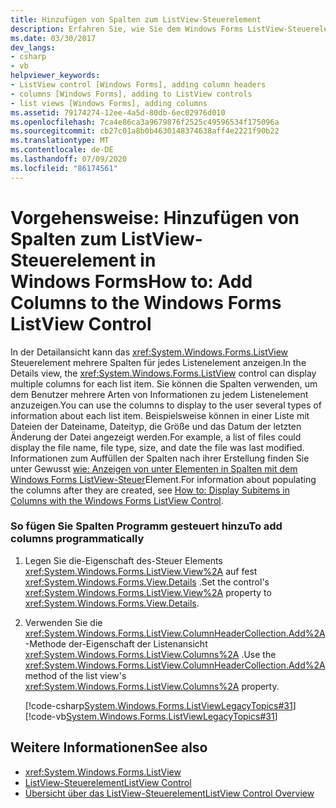 ```yaml
---
title: Hinzufügen von Spalten zum ListView-Steuerelement
description: Erfahren Sie, wie Sie dem Windows Forms ListView-Steuerelement Spalten hinzufügen, um verschiedene Arten von Informationen zu jedem Listenelement anzuzeigen.
ms.date: 03/30/2017
dev_langs:
- csharp
- vb
helpviewer_keywords:
- ListView control [Windows Forms], adding column headers
- columns [Windows Forms], adding to ListView controls
- list views [Windows Forms], adding columns
ms.assetid: 79174274-12ee-4a5d-80db-6ec02976d010
ms.openlocfilehash: 7ca4e86ca3a9679876f2525c49596534f175096a
ms.sourcegitcommit: cb27c01a8b0b4630148374638aff4e2221f90b22
ms.translationtype: MT
ms.contentlocale: de-DE
ms.lasthandoff: 07/09/2020
ms.locfileid: "86174561"
---
```

# <a name="how-to-add-columns-to-the-windows-forms-listview-control"></a><span data-ttu-id="a2cef-103">Vorgehensweise: Hinzufügen von Spalten zum ListView-Steuerelement in Windows Forms</span><span class="sxs-lookup"><span data-stu-id="a2cef-103">How to: Add Columns to the Windows Forms ListView Control</span></span>
<span data-ttu-id="a2cef-104">In der Detailansicht kann das <xref:System.Windows.Forms.ListView> Steuerelement mehrere Spalten für jedes Listenelement anzeigen.</span><span class="sxs-lookup"><span data-stu-id="a2cef-104">In the Details view, the <xref:System.Windows.Forms.ListView> control can display multiple columns for each list item.</span></span> <span data-ttu-id="a2cef-105">Sie können die Spalten verwenden, um dem Benutzer mehrere Arten von Informationen zu jedem Listenelement anzuzeigen.</span><span class="sxs-lookup"><span data-stu-id="a2cef-105">You can use the columns to display to the user several types of information about each list item.</span></span> <span data-ttu-id="a2cef-106">Beispielsweise können in einer Liste mit Dateien der Dateiname, Dateityp, die Größe und das Datum der letzten Änderung der Datei angezeigt werden.</span><span class="sxs-lookup"><span data-stu-id="a2cef-106">For example, a list of files could display the file name, file type, size, and date the file was last modified.</span></span> <span data-ttu-id="a2cef-107">Informationen zum Auffüllen der Spalten nach ihrer Erstellung finden Sie unter Gewusst [wie: Anzeigen von unter Elementen in Spalten mit dem Windows Forms ListView-Steuer](how-to-display-subitems-in-columns-with-the-windows-forms-listview-control.md)Element.</span><span class="sxs-lookup"><span data-stu-id="a2cef-107">For information about populating the columns after they are created, see [How to: Display Subitems in Columns with the Windows Forms ListView Control](how-to-display-subitems-in-columns-with-the-windows-forms-listview-control.md).</span></span>  
  
### <a name="to-add-columns-programmatically"></a><span data-ttu-id="a2cef-108">So fügen Sie Spalten Programm gesteuert hinzu</span><span class="sxs-lookup"><span data-stu-id="a2cef-108">To add columns programmatically</span></span>  
  
1. <span data-ttu-id="a2cef-109">Legen Sie die-Eigenschaft des-Steuer Elements <xref:System.Windows.Forms.ListView.View%2A> auf fest <xref:System.Windows.Forms.View.Details> .</span><span class="sxs-lookup"><span data-stu-id="a2cef-109">Set the control's <xref:System.Windows.Forms.ListView.View%2A> property to <xref:System.Windows.Forms.View.Details>.</span></span>  
  
2. <span data-ttu-id="a2cef-110">Verwenden Sie die <xref:System.Windows.Forms.ListView.ColumnHeaderCollection.Add%2A> -Methode der-Eigenschaft der Listenansicht <xref:System.Windows.Forms.ListView.Columns%2A> .</span><span class="sxs-lookup"><span data-stu-id="a2cef-110">Use the <xref:System.Windows.Forms.ListView.ColumnHeaderCollection.Add%2A> method of the list view's <xref:System.Windows.Forms.ListView.Columns%2A> property.</span></span>  
  
     [!code-csharp[System.Windows.Forms.ListViewLegacyTopics#31](~/samples/snippets/csharp/VS_Snippets_Winforms/System.Windows.Forms.ListViewLegacyTopics/CS/Class1.cs#31)]
     [!code-vb[System.Windows.Forms.ListViewLegacyTopics#31](~/samples/snippets/visualbasic/VS_Snippets_Winforms/System.Windows.Forms.ListViewLegacyTopics/VB/Class1.vb#31)]  
  
## <a name="see-also"></a><span data-ttu-id="a2cef-111">Weitere Informationen</span><span class="sxs-lookup"><span data-stu-id="a2cef-111">See also</span></span>

- <xref:System.Windows.Forms.ListView>
- [<span data-ttu-id="a2cef-112">ListView-Steuerelement</span><span class="sxs-lookup"><span data-stu-id="a2cef-112">ListView Control</span></span>](listview-control-windows-forms.md)
- [<span data-ttu-id="a2cef-113">Übersicht über das ListView-Steuerelement</span><span class="sxs-lookup"><span data-stu-id="a2cef-113">ListView Control Overview</span></span>](listview-control-overview-windows-forms.md)
